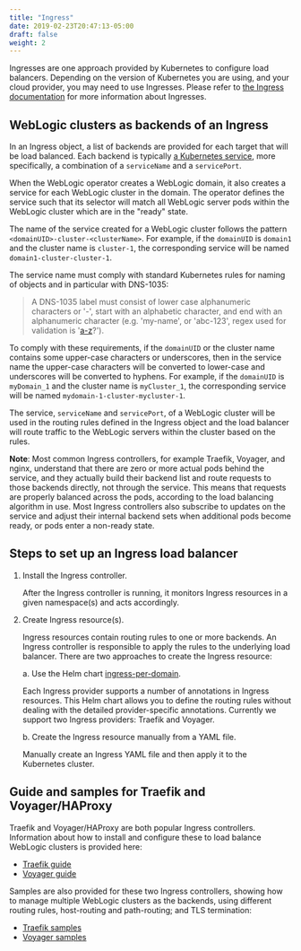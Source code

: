 ```yaml
---
title: "Ingress"
date: 2019-02-23T20:47:13-05:00
draft: false
weight: 2
---
```


Ingresses are one approach provided by Kubernetes to configure load balancers.
Depending on the version of Kubernetes you are using, and your cloud provider, you may need to use Ingresses.
Please refer to [the Ingress documentation](https://kubernetes.io/docs/concepts/services-networking/ingress/)
for more information about Ingresses.  

## WebLogic clusters as backends of an Ingress

In an Ingress object, a list of backends are provided for each target that will be load balanced.  Each backend is typically
[a Kubernetes service](https://kubernetes.io/docs/concepts/services-networking/service/), more specifically, a combination of a `serviceName` and a `servicePort`.

When the WebLogic operator creates a WebLogic domain, it also creates a service for each WebLogic cluster in the domain.
The operator defines the service such that its selector will match all WebLogic server pods within the WebLogic cluster
which are in the "ready" state.

The name of the service created for a WebLogic cluster follows the pattern `<domainUID>-cluster-<clusterName>`.
For example, if the `domainUID` is `domain1` and the cluster name is `cluster-1`, the corresponding service
will be named `domain1-cluster-cluster-1`.

The service name must comply with standard Kubernetes rules for naming of objects and in particular with DNS-1035:
> A DNS-1035 label must consist of lower case alphanumeric characters or '-', start with an alphabetic character, and end with an alphanumeric character (e.g. 'my-name',  or 'abc-123', regex used for validation is '[a-z]([-a-z0-9]*[a-z0-9])?').

To comply with these requirements, if the `domainUID` or the cluster name contains some upper-case characters or underscores, then
in the service name the upper-case characters will be converted to lower-case and underscores will be converted to hyphens.
For example, if the `domainUID` is `myDomain_1` and the cluster name is `myCluster_1`, the corresponding service will be named
`mydomain-1-cluster-mycluster-1`.

The service, `serviceName` and `servicePort`, of a WebLogic cluster will be used in the routing rules defined in the Ingress
object and the load balancer will route traffic to the WebLogic servers within the cluster based on the rules.

**Note**: Most common Ingress controllers, for example Traefik, Voyager, and nginx,
understand that there are zero or more actual pods behind the service, and they actually
build their backend list and route requests to those backends directly, not through the service.  This means that
requests are properly balanced across the pods, according to the load balancing algorithm
in use.  Most Ingress controllers also 
subscribe to updates on the service and adjust their internal backend sets when
additional pods become ready, or pods enter a non-ready state.

## Steps to set up an Ingress load balancer

1. Install the Ingress controller.

   After the Ingress controller is running, it monitors Ingress resources in a given namespace(s) and acts accordingly.

2. Create Ingress resource(s).

   Ingress resources contain routing rules to one or more backends. An Ingress controller is responsible to apply the rules to the underlying load balancer.
   There are two approaches to create the Ingress resource:

   a. Use the Helm chart [ingress-per-domain](../kubernetes/samples/charts/ingress-per-domain).  

   Each Ingress provider supports a number of annotations in Ingress resources. This Helm chart allows you to define the routing rules without dealing with the detailed provider-specific annotations. Currently we support two Ingress providers: Traefik and Voyager.

   b. Create the Ingress resource manually from a YAML file.  

   Manually create an Ingress YAML file and then apply it to the Kubernetes cluster.

## Guide and samples for Traefik and Voyager/HAProxy
Traefik and Voyager/HAProxy are both popular Ingress controllers.
Information about how to install and configure these to load balance WebLogic clusters is provided here:
 - [Traefik guide](../kubernetes/samples/charts/traefik/README.md)
 - [Voyager guide](../kubernetes/samples/charts/voyager/README.md)

Samples are also provided for these two Ingress controllers, showing how to manage multiple WebLogic clusters as the backends, using different routing rules, host-routing and path-routing; and TLS termination:
- [Traefik samples](../kubernetes/samples/charts/traefik/samples)
- [Voyager samples](../kubernetes/samples/charts/voyager/samples)
